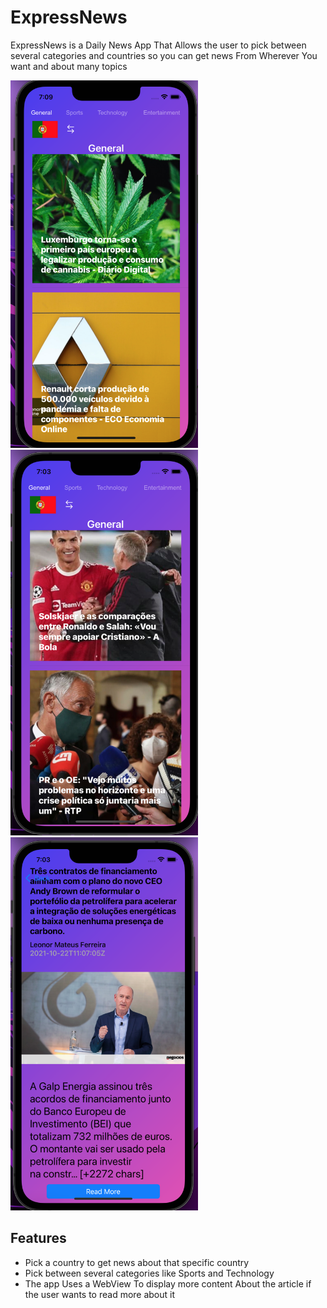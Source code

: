 # ExpressNews

ExpressNews is a Daily News App That Allows the user to pick between several categories and countries so you can get news From Wherever You want and about many topics


<p float="left">
  <img src="screenshots/ss3.png" width="300" />
  <img src="screenshots/ss1.png" width="300" /> 
  <img src="screenshots/ss2.png" width="300" />
</p>

## Features
- Pick a country to get news about that specific country
- Pick between several categories like Sports and Technology
- The app Uses a WebView To display more content About the article if the user wants to read more about it
